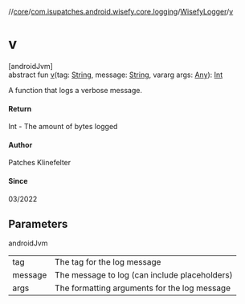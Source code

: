 //[core](../../../index.md)/[com.isupatches.android.wisefy.core.logging](../index.md)/[WisefyLogger](index.md)/[v](v.md)

# v

[androidJvm]\
abstract fun [v](v.md)(tag: [String](https://kotlinlang.org/api/latest/jvm/stdlib/kotlin/-string/index.html), message: [String](https://kotlinlang.org/api/latest/jvm/stdlib/kotlin/-string/index.html), vararg args: [Any](https://kotlinlang.org/api/latest/jvm/stdlib/kotlin/-any/index.html)): [Int](https://kotlinlang.org/api/latest/jvm/stdlib/kotlin/-int/index.html)

A function that logs a verbose message.

#### Return

Int - The amount of bytes logged

#### Author

Patches Klinefelter

#### Since

03/2022

## Parameters

androidJvm

| | |
|---|---|
| tag | The tag for the log message |
| message | The message to log (can include placeholders) |
| args | The formatting arguments for the log message |

